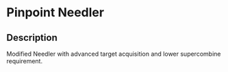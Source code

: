 # Pinpoint Needler

## Description

Modified Needler with advanced target acquisition and lower supercombine requirement.
